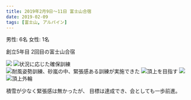 ```yaml
---
title: 2019年2月9日〜11日 富士山合宿
date: 2019-02-09
tags: [富士山, アルパイン]
---
```


男性: 6名
女性: 1名

創立5年目 2回目の富士山合宿

![](/2019/02/09/20190209/1.jpg)
![状況に応じた確保訓練](/2019/02/09/20190209/2.jpg)
![耐風姿勢訓練、砂嵐の中、緊張感ある訓練が実施できた](/2019/02/09/20190209/3.jpg)
![頂上を目指す](/2019/02/09/20190209/4.jpg)
![](/2019/02/09/20190209/5.jpg)
![頂上外輪](/2019/02/09/20190209/6.jpg)

積雪が少なく緊張感は無かったが、
目標は達成でき、会としても一歩前進。

